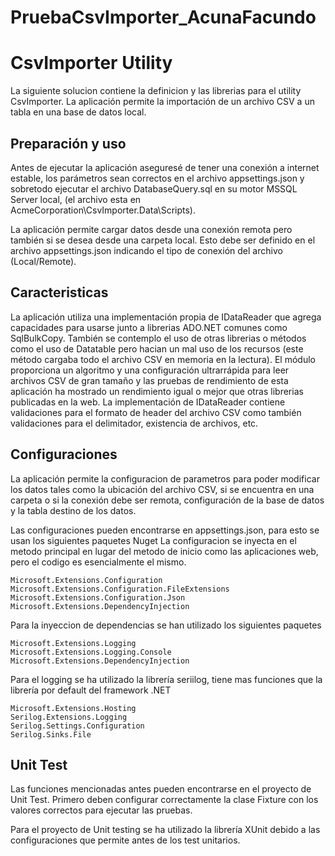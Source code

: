 # PruebaCsvImporter_AcunaFacundo


# CsvImporter Utility
La siguiente solucion contiene la definicion y las librerias para el utility CsvImporter.
La aplicación permite la importación de un archivo CSV a un tabla en una base de datos local.


## Preparación y uso
Antes de ejecutar la aplicación aseguresé de tener una conexión a internet estable, 
los parámetros sean correctos en el archivo appsettings.json y sobretodo ejecutar el archivo 
DatabaseQuery.sql en su motor MSSQL Server local, (el archivo esta en AcmeCorporation\CsvImporter.Data\Scripts).

La aplicación permite cargar datos desde una conexión remota pero también si se desea desde una carpeta local.
Esto debe ser definido en el archivo appsettings.json indicando el tipo de conexión del archivo (Local/Remote).


## Caracteristicas
La aplicación utiliza una implementación propia de IDataReader que agrega capacidades
para usarse junto a librerias ADO.NET comunes como SqlBulkCopy.
También se contemplo el uso de otras librerias o métodos como el uso de Datatable
pero hacian un mal uso de los recursos (este método cargaba todo el archivo CSV en memoria en la lectura).
El módulo proporciona un algoritmo y una configuración ultrarrápida para leer archivos CSV de gran tamaño y
las pruebas de rendimiento de esta aplicación ha mostrado un rendimiento igual o mejor 
que otras librerias publicadas en la web.
La implementación de IDataReader contiene validaciones para el formato de header del archivo CSV
como también validaciones para el delimitador, existencia de archivos, etc.


## Configuraciones
La aplicación permite la configuracion de parametros para poder modificar los datos tales como
la ubicación del archivo CSV, si se encuentra en una carpeta o si la conexión debe ser remota,
configuración de la base de datos y la tabla destino de los datos.

Las configuraciones pueden encontrarse en appsettings.json, para esto se usan los siguientes paquetes Nuget
La configuracion se inyecta en el metodo principal en lugar del metodo de inicio
como las aplicaciones web, pero el codigo es esencialmente el mismo.
  
 	Microsoft.Extensions.Configuration
	Microsoft.Extensions.Configuration.FileExtensions
	Microsoft.Extensions.Configuration.Json
	Microsoft.Extensions.DependencyInjection

Para la inyeccion de dependencias se han utilizado los siguientes paquetes

	Microsoft.Extensions.Logging
	Microsoft.Extensions.Logging.Console
	Microsoft.Extensions.DependencyInjection
		
Para el logging se ha utilizado la librería seriilog, tiene mas funciones que la librería por default
del framework .NET

	Microsoft.Extensions.Hosting
	Serilog.Extensions.Logging
	Serilog.Settings.Configuration
	Serilog.Sinks.File	
	
## Unit Test
Las funciones mencionadas antes pueden encontrarse en el proyecto de Unit Test.
Primero deben configurar correctamente la clase Fixture con los valores correctos para
ejecutar las pruebas.

Para el proyecto de Unit testing se ha utilizado la librería XUnit debido a las configuraciones
que permite antes de los test unitarios.

